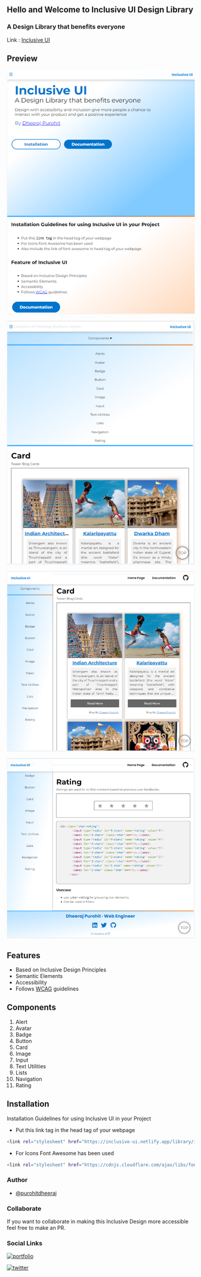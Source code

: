 ## Hello and Welcome to Inclusive UI Design Library

### A Design Library that benefits everyone
Link : [Inclusive UI](https://inclusive-ui.netlify.app/)

## Preview

![Screen1](/docs/assets/screens/screen2.PNG)

![Screen2](/docs/assets/screens/Screen4.PNG)

![Screen3](/docs/assets/screens/Screen6.PNG)

![Screen4](/docs/assets/screens/Screen7.PNG)
## Features

- Based on Inclusive Design Principles
- Semantic Elements 
- Accessibility
- Follows [WCAG](https://www.w3.org/WAI/standards-guidelines/wcag/) guidelines


## Components
1. Alert
2. Avatar
3. Badge
4. Button
5. Card 
6. Image
7. Input
8. Text Utilities
9. Lists
10. Navigation
11. Rating

## Installation

Installation Guidelines for using Inclusive UI in your Project

- Put this link tag in the head tag of your webpage

```bash 
<link rel="stylesheet" href="https://inclusive-ui.netlify.app/library/inclusive-ui.css"/>
```
- For Icons Font Awesome has been used
```bash
<link rel="stylesheet" href="https://cdnjs.cloudflare.com/ajax/libs/font-awesome/6.0.0-beta2/css/all.min.css" />
```

### Author
- [@purohitdheeraj](https://github.com/purohitdheeraj)

### Collaborate
If you want to collaborate in making this Inclusive Design more accessible feel free to make an PR.

### Social Links

[![portfolio](https://img.shields.io/badge/-My%20Profile-000?style=for-the-badge&logoColor=white)](https://peerlist.io/purohitdheeraj)

[![twitter](https://img.shields.io/badge/twitter-1DA1F2?style=for-the-badge&logo=twitter&logoColor=white)](https://twitter.com/the_indianyoga)



